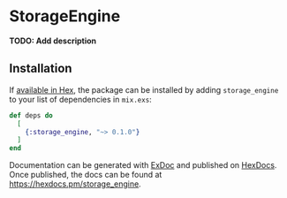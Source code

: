 # StorageEngine

**TODO: Add description**

## Installation

If [available in Hex](https://hex.pm/docs/publish), the package can be installed
by adding `storage_engine` to your list of dependencies in `mix.exs`:

```elixir
def deps do
  [
    {:storage_engine, "~> 0.1.0"}
  ]
end
```

Documentation can be generated with [ExDoc](https://github.com/elixir-lang/ex_doc)
and published on [HexDocs](https://hexdocs.pm). Once published, the docs can
be found at <https://hexdocs.pm/storage_engine>.

